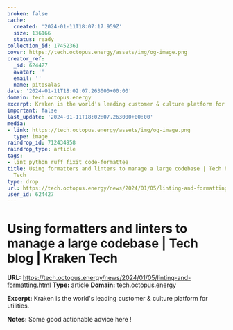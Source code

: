 ```yaml
---
broken: false
cache:
  created: '2024-01-11T18:07:17.959Z'
  size: 136166
  status: ready
collection_id: 17452361
cover: https://tech.octopus.energy/assets/img/og-image.png
creator_ref:
  _id: 624427
  avatar: ''
  email: ''
  name: pitosalas
date: '2024-01-11T18:02:07.263000+00:00'
domain: tech.octopus.energy
excerpt: Kraken is the world's leading customer & culture platform for utilities.
important: false
last_update: '2024-01-11T18:02:07.263000+00:00'
media:
- link: https://tech.octopus.energy/assets/img/og-image.png
  type: image
raindrop_id: 712434958
raindrop_type: article
tags:
- lint python ruff fixit code-formattee
title: Using formatters and linters to manage a large codebase | Tech blog | Kraken
  Tech
type: drop
url: https://tech.octopus.energy/news/2024/01/05/linting-and-formatting.html
user_id: 624427
---
```


# Using formatters and linters to manage a large codebase | Tech blog | Kraken Tech

**URL:** https://tech.octopus.energy/news/2024/01/05/linting-and-formatting.html
**Type:** article
**Domain:** tech.octopus.energy

**Excerpt:** Kraken is the world's leading customer & culture platform for utilities.

**Notes:**
Some good actionable advice here !
